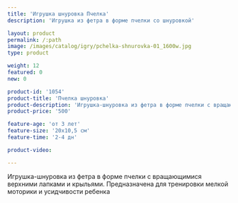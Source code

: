 ```yaml
---
title: 'Игрушка шнуровка Пчелка'
description: 'Игрушка из фетра в форме пчелки со шнуровкой'

layout: product
permalink: /:path
image: /images/catalog/igry/pchelka-shnurovka-01_1600w.jpg
type: product

weight: 12
featured: 0
new: 0

product-id: '1054'
product-title: 'Пчелка шнуровка'
product-description: 'Игрушка-шнуровка из фетра в форме пчелки с вращающимися верхними лапками и крыльями. Предназначена для тренировки мелкой моторики и усидчивости ребенка'
product-price: '500'

feature-age: 'от 3 лет'
feature-size: '20х10,5 см'
feature-time: '2-4 дн'

product-video: 

---
```

Игрушка-шнуровка из фетра в форме пчелки с вращающимися верхними лапками и крыльями. Предназначена для тренировки мелкой моторики и усидчивости ребенка